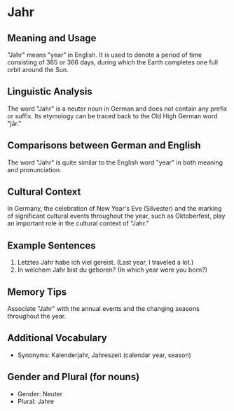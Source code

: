 # Jahr
## Meaning and Usage
"Jahr" means "year" in English. It is used to denote a period of time consisting of 365 or 366 days, during which the Earth completes one full orbit around the Sun.
## Linguistic Analysis
The word "Jahr" is a neuter noun in German and does not contain any prefix or suffix. Its etymology can be traced back to the Old High German word "jār."
## Comparisons between German and English
The word "Jahr" is quite similar to the English word "year" in both meaning and pronunciation.
## Cultural Context
In Germany, the celebration of New Year's Eve (Silvester) and the marking of significant cultural events throughout the year, such as Oktoberfest, play an important role in the cultural context of "Jahr."
## Example Sentences
1. Letztes Jahr habe ich viel gereist. (Last year, I traveled a lot.)
2. In welchem Jahr bist du geboren? (In which year were you born?)
## Memory Tips
Associate "Jahr" with the annual events and the changing seasons throughout the year.
## Additional Vocabulary
- Synonyms: Kalenderjahr, Jahreszeit (calendar year, season)
## Gender and Plural (for nouns)
- Gender: Neuter
- Plural: Jahre